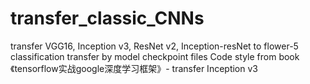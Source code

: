# transfer_classic_CNNs
transfer VGG16, Inception v3, ResNet v2, Inception-resNet to flower-5 classification
transfer by model checkpoint files
Code style from book 《tensorflow实战google深度学习框架》- transfer Inception v3
